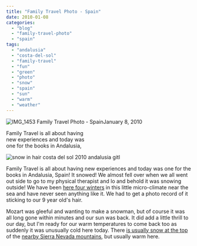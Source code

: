 ```yaml
---
title: "Family Travel Photo - Spain"
date: 2010-01-08
categories: 
  - "blog"
  - "family-travel-photo"
  - "spain"
tags: 
  - "andalusia"
  - "costa-del-sol"
  - "family-travel"
  - "fun"
  - "green"
  - "photo"
  - "snow"
  - "spain"
  - "sun"
  - "warm"
  - "weather"
---
```


 ![IMG_1453](https://pub-ac94b3f306b24c0dba4238943c97f2e1.r2.dev/6a00e5502a950788330120a7b6a642970b.jpg) Family Travel Photo - SpainJanuary 8, 2010

Family Travel is all about having  
new experiences and today was  
one for the books in Andalusia,

<!--more-->

![snow in hair costa del sol 2010 andalusia gitl](https://pub-ac94b3f306b24c0dba4238943c97f2e1.r2.dev/6a00e5502a95078833012876b916de970c.jpg)  

Family Travel is all about having new experiences and today was one for the books in Andalusia, Spain! It snowed! We almost fell over when we all went out side to go to my physical therapist and lo and behold it was snowing outside! We have been [here four winters](https://pub-ac94b3f306b24c0dba4238943c97f2e1.r2.dev/soultravelers3/spain/index.html) in this little micro-climate near the sea and have never seen anything like it. We had to get a photo record of it sticking to our 9 year old's hair.

Mozart was gleeful and wanting to make a snowman, but of course it was all long gone within minutes and our sun was back. It did add a little thrill to our day, but I'm ready for our warm temperatures to come back too as suddenly it was unusually cold here today. There [is usually snow at the top](http://soultravelers3new.local/2007/01/white-xmas-sort.html) of the [nearby Sierra Nevada mountains](http://twitpic.com/25ux7), but usually warm here.
